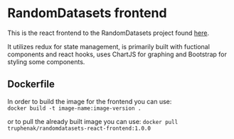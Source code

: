 # RandomDatasets frontend

This is the react frontend to the RandomDatasets project found [here]().

It utilizes redux for state management, is primarily built with fuctional components and react hooks, uses ChartJS for graphing and Bootstrap for styling some components.

## Dockerfile

In order to build the image for the frontend you can use:  
`docker build -t image-name:image-version . `

or to pull the already built image you can use:
`docker pull truphenak/randomdatasets-react-frontend:1.0.0`
